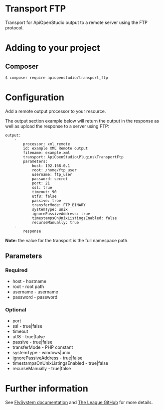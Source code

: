 # Transport FTP

Transport for ApiOpenStudio output to a remote server using the FTP protocol.

# Adding to your project

## Composer

    $ composer require apiopenstudio/transport_ftp

# Configuration

Add a remote output processor to your resource.

The output section example below will return the output in the response as well
as upload the response to a server using FTP:



    output:
        -
            processor: xml_remote
            id: example XML Remote output
            filename: example.xml
            transport: ApiOpenStudio\Plugins\TransportFtp
            parameters:
                host: 192.168.0.1
                root: /home/ftp_user
                username: ftp_user
                password: secret
                port: 21
                ssl: true
                timeout: 90
                utf8: false
                passive: troe
                transferMode: FTP_BINARY
                systemType: unix
                ignorePassiveAddress: true
                timestampsOnUnixListingsEnabled: false
                recurseManually: true
        - 
            response

**Note:** the value for the transport is the full namespace path.

## Parameters

### Required

- host - hostname
- root - root path
- username - username
- password - password

### Optional

- port
- ssl - true|false
- timeout 
- utf8 - true|false
- passive - true|false
- transferMode - PHP constant
- systemType - windows|unix
- ignorePassiveAddress - true|false
- timestampsOnUnixListingsEnabled - true|false
- recurseManually - true|false

# Further information

See [FlySystem documentation][flysystem-docs] and
[The League GitHub][flysystem-github] for more details.

[flysystem-github]: https://github.com/thephpleague/flysystem-ftp

[flysystem-docs]: https://flysystem.thephpleague.com/docs/adapter/ftp/
